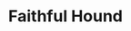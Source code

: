 ---
title: "Faithful Hound"
permalink: /spells/faithful-hound/
tags:
  - Spell
available_for:
  - Wizard
level: "4th Level"
school: "Conjuration"
range: "30 ft"
comp:
  - V
  - S
  - M
material: "a tiny silver whistle, a piece of bone, and a thread"
duration: "8 hours"
attack: "Melee"
effect: "Piercing"
description: |
  You conjure a phantom watchdog in an unoccupied space that you can see within range, where it remains for the duration, until you dismiss it as an action, or until you move more than 100 feet away from it.

  The hound is invisible to all creatures except you and can't be harmed. When a Small or larger creature comes within 30 feet of it without first speaking the password that you specify when you cast this spell, the hound starts barking loudly. The hound sees invisible creatures and can see into the Ethereal Plane. It ignores illusions.

  At the start of each of your turns, the hound attempts to bite one creature within 5 feet of it that is hostile to you. The hound's attack bonus is equal to your spellcasting ability modifier + your proficiency bonus. On a hit, it deals 4d8 piercing damage.
excerpt: "You conjure a phantom watchdog in an unoccupied space that you can see within range, where it remains for the duration, until you dismiss it as an action, or until you move more than 100 feet away from it."
source: "Basic Rules"
---